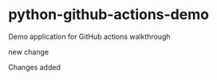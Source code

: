 # python-github-actions-demo
Demo application for GitHub actions walkthrough

new change

Changes added
